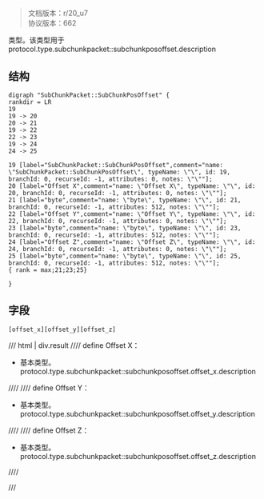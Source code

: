 # <!-- md:samp SubChunkPacket::SubChunkPosOffset -->

> 文档版本：r/20_u7<br/>协议版本：662

<!-- md:samp SubChunkPacket::SubChunkPosOffset -->类型。该类型用于protocol.type.subchunkpacket::subchunkposoffset.description

## 结构

```viz
digraph "SubChunkPacket::SubChunkPosOffset" {
rankdir = LR
19
19 -> 20
20 -> 21
19 -> 22
22 -> 23
19 -> 24
24 -> 25

19 [label="SubChunkPacket::SubChunkPosOffset",comment="name: \"SubChunkPacket::SubChunkPosOffset\", typeName: \"\", id: 19, branchId: 0, recurseId: -1, attributes: 0, notes: \"\""];
20 [label="Offset X",comment="name: \"Offset X\", typeName: \"\", id: 20, branchId: 0, recurseId: -1, attributes: 0, notes: \"\""];
21 [label="byte",comment="name: \"byte\", typeName: \"\", id: 21, branchId: 0, recurseId: -1, attributes: 512, notes: \"\""];
22 [label="Offset Y",comment="name: \"Offset Y\", typeName: \"\", id: 22, branchId: 0, recurseId: -1, attributes: 0, notes: \"\""];
23 [label="byte",comment="name: \"byte\", typeName: \"\", id: 23, branchId: 0, recurseId: -1, attributes: 512, notes: \"\""];
24 [label="Offset Z",comment="name: \"Offset Z\", typeName: \"\", id: 24, branchId: 0, recurseId: -1, attributes: 0, notes: \"\""];
25 [label="byte",comment="name: \"byte\", typeName: \"\", id: 25, branchId: 0, recurseId: -1, attributes: 512, notes: \"\""];
{ rank = max;21;23;25}

}

```

## 字段

```title='SubChunkPacket::SubChunkPosOffset'
[offset_x][offset_y][offset_z]
```

/// html | div.result
//// define
Offset X：<!-- md:samp byte -->

- 基本类型。protocol.type.subchunkpacket::subchunkposoffset.offset_x.description


////
//// define
Offset Y：<!-- md:samp byte -->

- 基本类型。protocol.type.subchunkpacket::subchunkposoffset.offset_y.description


////
//// define
Offset Z：<!-- md:samp byte -->

- 基本类型。protocol.type.subchunkpacket::subchunkposoffset.offset_z.description


////

///

